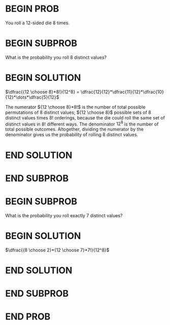 # BEGIN PROB

You roll a 12-sided die 8 times.

# BEGIN SUBPROB

What is the probability you roll 8 distinct values?

# BEGIN SOLUTION

$\dfrac{{12 \choose 8}*8!}{12^8} = \dfrac{12}{12}*\dfrac{11}{12}*\dfrac{10}{12}*\dots*\dfrac{5}{12}$

The numerator ${12 \choose 8}*8!$ is the number of total possible permutations of 8 distinct values; ${12 \choose 8}$ possible sets of 8 distinct values times $8!$ orderings, because the die could roll the same set of distinct values in $8!$ different ways. The denominator $12^8$ is the number of total possible outcomes. Altogether, dividing the numerator by the denominator gives us the probability of rolling 8 distinct values. 

# END SOLUTION

# END SUBPROB

# BEGIN SUBPROB

What is the probability you roll exactly 7 distinct values?

# BEGIN SOLUTION

$\dfrac{{8 \choose 2}*{12 \choose 7}*7!}{12^8}$

# END SOLUTION

# END SUBPROB

# END PROB